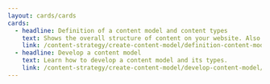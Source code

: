 ```yaml
---
layout: cards/cards
cards:
  - headline: Definition of a content model and content types
    text: Shows the overall structure of content on your website. Also shows the relationship between the different types of content.
    link: /content-strategy/create-content-model/definition-content-model/
  - headline: Develop a content model
    text: Learn how to develop a content model and its types.
    link: /content-strategy/create-content-model/develop-content-model/
---
```


